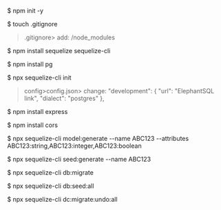 $ npm init -y

$ touch .gitignore

> .gitignore> add: /node_modules

$ npm install sequelize sequelize-cli

$ npm install pg

$ npx sequelize-cli init

> config>config.json> change:
> "development": {
> "url": "ElephantSQL link",
> "dialect": "postgres"
> },

$ npm install express

$ npm install cors

$ npx sequelize-cli model:generate --name ABC123 --attributes ABC123:string,ABC123:integer,ABC123:boolean

$ npx sequelize-cli seed:generate --name ABC123

$ npx sequelize-cli db:migrate

$ npx sequelize-cli db:seed:all

$ npx sequelize-cli dc:migrate:undo:all
